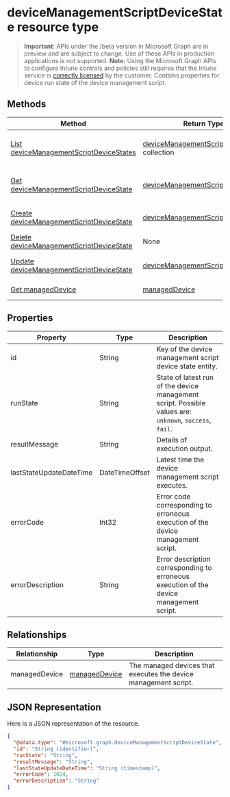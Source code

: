 # deviceManagementScriptDeviceState resource type
> **Important**: APIs under the /beta version in Microsoft Graph are in preview and are subject to change. Use of these APIs in production applications is not supported.
> **Note:** Using the Microsoft Graph APIs to configure Intune controls and policies still requires that the Intune service is [correctly licensed](https://go.microsoft.com/fwlink/?linkid=839381) by the customer.
Contains properties for device run state of the device management script.
## Methods
|Method|Return Type|Description|
|---|---|---|
|[List deviceManagementScriptDeviceStates](../api/intune_devicefe_devicemanagementscriptdevicestate_list.md)|[deviceManagementScriptDeviceState](../resources/intune_devicefe_devicemanagementscriptdevicestate.md) collection|List properties and relationships of the [deviceManagementScriptDeviceState](../resources/intune_devicefe_devicemanagementscriptdevicestate.md) objects.|
|[Get deviceManagementScriptDeviceState](../api/intune_devicefe_devicemanagementscriptdevicestate_get.md)|[deviceManagementScriptDeviceState](../resources/intune_devicefe_devicemanagementscriptdevicestate.md)|Read properties and relationships of the [deviceManagementScriptDeviceState](../resources/intune_devicefe_devicemanagementscriptdevicestate.md) object.|
|[Create deviceManagementScriptDeviceState](../api/intune_devicefe_devicemanagementscriptdevicestate_create.md)|[deviceManagementScriptDeviceState](../resources/intune_devicefe_devicemanagementscriptdevicestate.md)|Create a new [deviceManagementScriptDeviceState](../resources/intune_devicefe_devicemanagementscriptdevicestate.md) object.|
|[Delete deviceManagementScriptDeviceState](../api/intune_devicefe_devicemanagementscriptdevicestate_delete.md)|None|Deletes a [deviceManagementScriptDeviceState](../resources/intune_devicefe_devicemanagementscriptdevicestate.md).|
|[Update deviceManagementScriptDeviceState](../api/intune_devicefe_devicemanagementscriptdevicestate_update.md)|[deviceManagementScriptDeviceState](../resources/intune_devicefe_devicemanagementscriptdevicestate.md)|Update the properties of a [deviceManagementScriptDeviceState](../resources/intune_devicefe_devicemanagementscriptdevicestate.md) object.|
|[Get managedDevice](../api/intune_devicefe_manageddevice_get.md)|[managedDevice](../resources/intune_devicefe_manageddevice.md)|Read properties and relationships of the [managedDevice](../resources/intune_devicefe_manageddevice.md) object.|
## Properties
|Property|Type|Description|
|---|---|---|
|id|String|Key of the device management script device state entity.|
|runState|String|State of latest run of the device management script. Possible values are: `unknown`, `success`, `fail`.|
|resultMessage|String|Details of execution output.|
|lastStateUpdateDateTime|DateTimeOffset|Latest time the device management script executes.|
|errorCode|Int32|Error code corresponding to erroneous execution of the device management script.|
|errorDescription|String|Error description corresponding to erroneous execution of the device management script.|
## Relationships
|Relationship|Type|Description|
|---|---|---|
|managedDevice|[managedDevice](../resources/intune_devicefe_manageddevice.md)|The managed devices that executes the device management script.|
## JSON Representation
Here is a JSON representation of the resource.
<!-- {
  "blockType": "resource",
  "keyProperty": "id",
  "@odata.type": "microsoft.graph.deviceManagementScriptDeviceState"
}
-->
```json
{
  "@odata.type": "#microsoft.graph.deviceManagementScriptDeviceState",
  "id": "String (identifier)",
  "runState": "String",
  "resultMessage": "String",
  "lastStateUpdateDateTime": "String (timestamp)",
  "errorCode": 1024,
  "errorDescription": "String"
}
```
